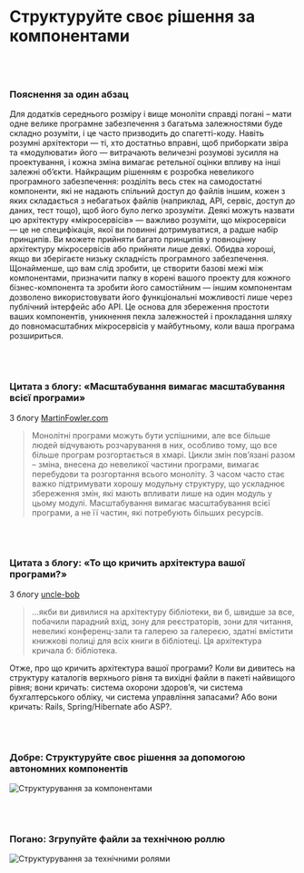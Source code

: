 # Структуруйте своє рішення за компонентами

<br/><br/>

### Пояснення за один абзац

Для додатків середнього розміру і вище моноліти справді погані – мати одне велике програмне забезпечення з багатьма залежностями буде складно розуміти, і це часто призводить до спагетті-коду. Навіть розумні архітектори — ті, хто достатньо вправні, щоб приборкати звіра та «модулювати» його — витрачають величезні розумові зусилля на проектування, і кожна зміна вимагає ретельної оцінки впливу на інші залежні об’єкти. Найкращим рішенням є розробка невеликого програмного забезпечення: розділіть весь стек на самодостатні компоненти, які не надають спільний доступ до файлів іншим, кожен з яких складається з небагатьох файлів (наприклад, API, сервіс, доступ до даних, тест тощо), щоб його було легко зрозуміти. Деякі можуть назвати цю архітектуру «мікросервісів» — важливо розуміти, що мікросервіси — це не специфікація, якої ви повинні дотримуватися, а радше набір принципів. Ви можете прийняти багато принципів у повноцінну архітектуру мікросервісів або прийняти лише деякі. Обидва хороші, якщо ви зберігаєте низьку складність програмного забезпечення. Щонайменше, що вам слід зробити, це створити базові межі між компонентами, призначити папку в корені вашого проекту для кожного бізнес-компонента та зробити його самостійним — іншим компонентам дозволено використовувати його функціональні можливості лише через публічний інтерфейс або API. Це основа для збереження простоти ваших компонентів, уникнення пекла залежностей і прокладання шляху до повномасштабних мікросервісів у майбутньому, коли ваша програма розшириться.

<br/><br/>

### Цитата з блогу: «Масштабування вимагає масштабування всієї програми»

З блогу [MartinFowler.com](https://martinfowler.com/articles/microservices.html)

> Монолітні програми можуть бути успішними, але все більше людей відчувають розчарування в них, особливо тому, що все більше програм розгортається в хмарі. Цикли змін пов’язані разом – зміна, внесена до невеликої частини програми, вимагає перебудови та розгортання всього моноліту. З часом часто стає важко підтримувати хорошу модульну структуру, що ускладнює збереження змін, які мають впливати лише на один модуль у цьому модулі. Масштабування вимагає масштабування всієї програми, а не її частин, які потребують більших ресурсів.

<br/><br/>

### Цитата з блогу: «То що кричить архітектура вашої програми?»

З блогу [uncle-bob](https://8thlight.com/blog/uncle-bob/2011/09/30/Screaming-Architecture.html) 

> ...якби ви дивилися на архітектуру бібліотеки, ви б, швидше за все, побачили парадний вхід, зону для реєстраторів, зони для читання, невеликі конференц-зали та галерею за галереєю, здатні вмістити книжкові полиці для всіх книги в бібліотеці. Ця архітектура кричала б: бібліотека.<br/>

Отже, про що кричить архітектура вашої програми? Коли ви дивитесь на структуру каталогів верхнього рівня та вихідні файли в пакеті найвищого рівня; вони кричать: система охорони здоров’я, чи система бухгалтерського обліку, чи система управління запасами? Або вони кричать: Rails, Spring/Hibernate або ASP?.

<br/><br/>

### Добре: Структуруйте своє рішення за допомогою автономних компонентів

![Структурування за компонентами](../../assets/images/structurebycomponents.PNG "Структурування за компонентами")

<br/><br/>

### Погано: Згрупуйте файли за технічною роллю

![Структурування за технічними ролями](../../assets/images/structurebyroles.PNG "Структурування за технічними ролями")
